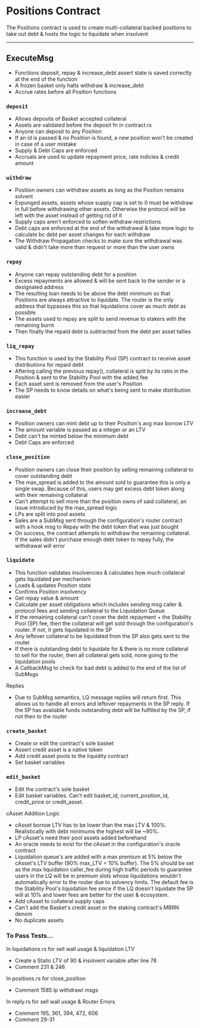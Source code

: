 # Positions Contract

The Positions contract is used to create multi-collateral backed positions to take out debt & hosts the logic to liquidate when insolvent

---


## ExecuteMsg
- Functions deposit, repay & increase_debt assert state is saved correctly at the end of the function
- A frozen basket only halts withdraw & increase_debt
- Accrue rates before all Position functions

### `deposit`

- Allows deposits of Basket accepted collateral
- Assets are validated before the deposit fn in contract.rs
- Anyone can deposit to any Position
- If an id is passed & no Position is found, a new position won't be created in case of a user mistake
- Supply & Debt Caps are enforced 
- Accruals are used to update repayment price, rate indicies & credit amount

### `withdraw`

- Position owners can withdraw assets as long as the Position remains solvent
- Expunged assets, assets whose supply cap is set to 0 must be withdraw in full before withdrawing other assets. Otherwise the protocol will be left with the asset instead of getting rid of it
- Supply caps aren't enforced to soften withdraw restrictions
- Debt caps are enforced at the end of the withdrawal & take more logic to calculate bc debt per asset changes for each withdraw
- The Withdraw Propagation checks to make sure the withdrawal was valid & didn't take more than request or more than the user owns

### `repay`

- Anyone can repay outstanding debt for a position
- Excess repayments are allowed & will be sent back to the sender or a designated address
- The resulting loan needs to be above the debt minimum so that Positions are always attractive to liquidate. The router is the only address that bypasses this so that liquidations cover as much debt as possible
- The assets used to repay are split to send revenue to stakers with the remaining burnt
- Then finally the repaid debt is subtracted from the debt per asset tallies

### `liq_repay`

- This function is used by the Stability Pool (SP) contract to receive asset distributions for repaid debt
- Aftering calling the previous repay(), collateral is split by its ratio in the Position & sent to the Stability Pool with the added fee
- Each asset sent is removed from the user's Position 
- The SP needs to know details on what's being sent to make distribution easier

### `increase_debt`

- Position owners can mint debt up to their Position's avg max borrow LTV
- The amount variable is passed as a integer or an LTV
- Debt can't be minted below the minimum debt
- Debt Caps are enforced

### `close_position`

- Position owners can close their position by selling remaining collateral to cover outstanding debt
- The max_spread is added to the amount sold to guarantee this is only a single swap. Because of this, users may get excess debt token along with their remaining collateral
- Can't attempt to sell more than the position owns of said collateral, an issue introduced by the max_spread logic
- LPs are split into pool assets
- Sales are a SubMsg sent through the configuration's router contract with a hook msg to Repay with the debt token that was just bought
- On success, the contract attempts to withdraw the remaining collateral. If the sales didn't purchase enough debt token to repay fully, the withdrawal will error

### `liquidate`

- This function validates insolvencies & calculates how much collateral gets liquidated per mechanism
- Loads & updates Position state
- Confirms Position insolvency
- Get repay value & amount
- Calculate per asset obligations which includes sending msg caller & protocol fees and sending collateral to the Liquidation Queue
- If the remaining collateral can't cover the debt repayment + the Stability Pool (SP) fee, then the collateral will get sold through the configuration's router. If not, it gets liquidated in the SP
- Any leftover collateral to be liquidated from the SP also gets sent to the router
- If there is outstanding debt to liquidate for & there is no more collateral to sell for the router, then all collateral gets sold, none going to the liquidation pools
- A CallbackMsg to check for bad debt is added to the end of the list of SubMsgs

Replies
- Due to SubMsg semantics, LQ message replies will return first. This allows us to handle all errors and leftover repayments in the SP reply. If the SP has available funds outstanding debt will be fulfilled by the SP, if not then to the router


### `create_basket`

- Create or edit the contract's sole basket
- Assert credit asset is a native token
- Add credit asset pools to the liquidity contract
- Set basket variables

 ### `edit_basket`

- Edit the contract's sole basket
- Edit basket variables. Can't edit basket_id, current_position_id, credit_price or credit_asset.

cAsset Addition Logic

- cAsset borrow LTV has to be lower than the max LTV & 100%. Realistically with debt minimums the highest will be ~90%.
- LP cAsset's need their pool assets added beforehand
- An oracle needs to exist for the cAsset in the configuration's oracle contract
- Liquidation queue's are added with a max premium at 5% below the cAsset's LTV buffer (90% max_LTV = 10% buffer).
The 5% should be set as the max liquidation caller_fee during high traffic periods to guarantee users in the LQ will be in premium slots whose liquidations wouldn't automatically error to the router due to solvency limits.
The default fee is the Stability Pool's liquidation fee since if the LQ doesn't liquidate the SP will at 10% and lower fees are better for the user & ecosystem. 
- Add cAsset to collateral supply caps
- Can't add the Basket's credit asset or the staking contract's MBRN denom
- No duplicate assets


### To Pass Tests...
In liquidations.rs for sell wall usage & liquidation LTV
- Create a Static LTV of 90 & insolvent variable after line 78
- Comment 231 & 246

In positions.rs for close_position
- Comment 1585 lp withdrawl msgs

In reply.rs for sell wall usage & Router Errors
- Comment 195, 361, 394, 472, 606
- Comment 29-31


